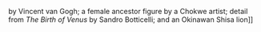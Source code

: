 by Vincent van Gogh; a female ancestor figure by a Chokwe artist; detail from _The Birth of Venus_ by Sandro Botticelli; and an Okinawan Shisa lion]]
